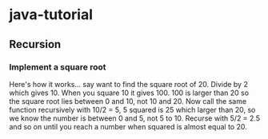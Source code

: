 # java-tutorial

## Recursion

### Implement a square root

Here's how it works... say want to find the square root of 20. Divide by 2 which gives 10. When you square 10 it gives 100. 
100 is larger than 20 so the square root lies between 0 and 10, not 10 and 20. Now call the same function recursively with 10/2 = 5, 5 squared is 25 which larger than 20, so we know the number is between 0 and 5, not 5 to 10. Recurse with 5/2 = 2.5 and so on until you reach a number when squared is almost equal to 20.
